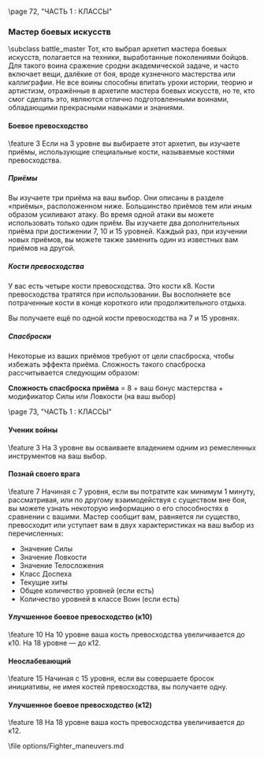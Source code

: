 \page 72, "ЧАСТЬ 1 : КЛАССЫ"
### Мастер боевых искусств
\subclass battle_master
Тот, кто выбрал архетип мастера боевых искусств, полагается на техники, выработанные поколениями бойцов. Для такого воина сражение сродни академической задаче, и часто включает вещи, далёкие от боя, вроде кузнечного мастерства или каллиграфии. Не все воины способны впитать уроки истории, теорию и артистизм, отражённые в архетипе мастера боевых искусств, но те, кто смог сделать это, являются отлично подготовленными воинами, обладающими прекрасными навыками и знаниями.

#### Боевое превосходство
\feature 3
Если на 3 уровне вы выбираете этот архетип, вы изучаете приёмы, использующие специальные кости, называемые костями превосходства.

##### Приёмы
Вы изучаете три приёма на ваш выбор. Они описаны в разделе «приёмы», расположенном ниже. Большинство приёмов тем или иным образом усиливают атаку. Во время одной атаки вы можете использовать только один приём. Вы изучаете два дополнительных приёма при достижении 7, 10 и 15 уровней. Каждый раз, при изучении новых приёмов, вы можете также заменить один из известных вам приёмов на другой.

##### Кости превосходства
У вас есть четыре кости превосходства. Это кости к8. Кости превосходства тратятся при использовании. Вы восполняете все потраченные кости в конце короткого или продолжительного отдыха.

Вы получаете ещё по одной кости превосходства на 7 и 15 уровнях.

##### Спасброски
Некоторые из ваших приёмов требуют от цели спасброска, чтобы избежать эффекта приёма. Сложность такого спасброска рассчитывается следующим образом:

**Сложность спасброска приёма** = 8 + ваш бонус мастерства + модификатор Силы или Ловкости (на ваш выбор)

\page 73, "ЧАСТЬ 1 : КЛАССЫ"
#### Ученик войны
\feature 3
На 3 уровне вы осваиваете владением одним из ремесленных инструментов на ваш выбор.

#### Познай своего врага
\feature 7
Начиная с 7 уровня, если вы потратите как минимум 1 минуту, рассматривая, или по другому взаимодействуя с существом вне боя, вы можете узнать некоторую информацию о его способностях в сравнении с вашими. Мастер сообщит вам, равняется ли существо, превосходит или уступает вам в двух характеристиках на ваш выбор из перечисленных:
- Значение Силы
- Значение Ловкости
- Значение Телосложения
- Класс Доспеха
- Текущие хиты
- Общее количество уровней (если есть)
- Количество уровней в классе Воин (если есть)


#### Улучшенное боевое превосходство (к10)
\feature 10
На 10 уровне ваша кость превосходства увеличивается до к10. На 18 уровне — до к12.

#### Неослабевающий
\feature 15
Начиная с 15 уровня, если вы совершаете бросок инициативы, не имея костей превосходства, вы получаете одну.

#### Улучшенное боевое превосходство (к12)
\feature 18
На 18 уровне ваша кость превосходства увеличивается до к12.

\file options/Fighter_maneuvers.md
